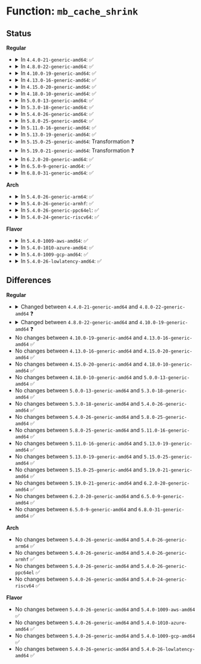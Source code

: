 # Function: <code>mb_cache_shrink</code>

## Status
<b>Regular</b>
<ul>
<li>
<details>
<summary>In <code>4.4.0-21-generic-amd64</code>: ✅</summary>

```c
void mb_cache_shrink(struct block_device * bdev)
```

```json
{
  "name": "mb_cache_shrink",
  "collision_type": "Unique Global",
  "inline_type": "No",
  "funcs": [
    {
      "addr": 18446744071581390448,
      "name": "mb_cache_shrink",
      "external": true,
      "loc": "fs/mbcache.c:396",
      "file": "fs/mbcache.c",
      "inline": "seen, unknown",
      "caller_inline": [],
      "caller_func": [
        "fs/ext4/xattr.c:ext4_xattr_put_super"
      ]
    }
  ],
  "symbols": [
    {
      "addr": 18446744071581390448,
      "name": "mb_cache_shrink",
      "section": ".text",
      "bind": "STB_GLOBAL",
      "size": 489
    }
  ]
}
```
</details>
</li>
<li>
<details>
<summary>In <code>4.8.0-22-generic-amd64</code>: ✅</summary>

```c
long unsigned int mb_cache_shrink(struct mb_cache * cache, unsigned int nr_to_scan)
```

```json
{
  "name": "mb_cache_shrink",
  "collision_type": "Unique Static",
  "inline_type": "No",
  "funcs": [
    {
      "addr": 18446744071581567424,
      "name": "mb_cache_shrink",
      "external": false,
      "loc": "fs/mbcache.c:276",
      "file": "fs/mbcache.c",
      "inline": "seen, unknown",
      "caller_inline": [],
      "caller_func": [
        "fs/mbcache.c:mb_cache_shrink_worker",
        "fs/mbcache.c:mb_cache_scan",
        "fs/mbcache.c:mb_cache_entry_create"
      ]
    }
  ],
  "symbols": [
    {
      "addr": 18446744071581567424,
      "name": "mb_cache_shrink",
      "section": ".text",
      "bind": "STB_LOCAL",
      "size": 341
    }
  ]
}
```
</details>
</li>
<li>
<details>
<summary>In <code>4.10.0-19-generic-amd64</code>: ✅</summary>

```c
long unsigned int mb_cache_shrink(struct mb_cache * cache, long unsigned int nr_to_scan)
```

```json
{
  "name": "mb_cache_shrink",
  "collision_type": "Unique Static",
  "inline_type": "No",
  "funcs": [
    {
      "addr": 18446744071581652032,
      "name": "mb_cache_shrink",
      "external": false,
      "loc": "fs/mbcache.c:276",
      "file": "fs/mbcache.c",
      "inline": "seen, unknown",
      "caller_inline": [],
      "caller_func": [
        "fs/mbcache.c:mb_cache_shrink_worker",
        "fs/mbcache.c:mb_cache_scan",
        "fs/mbcache.c:mb_cache_entry_create"
      ]
    }
  ],
  "symbols": [
    {
      "addr": 18446744071581652032,
      "name": "mb_cache_shrink",
      "section": ".text",
      "bind": "STB_LOCAL",
      "size": 339
    }
  ]
}
```
</details>
</li>
<li>
<details>
<summary>In <code>4.13.0-16-generic-amd64</code>: ✅</summary>

```c
long unsigned int mb_cache_shrink(struct mb_cache * cache, long unsigned int nr_to_scan)
```

```json
{
  "name": "mb_cache_shrink",
  "collision_type": "Unique Static",
  "inline_type": "No",
  "funcs": [
    {
      "addr": 18446744071581706480,
      "name": "mb_cache_shrink",
      "external": false,
      "loc": "fs/mbcache.c:276",
      "file": "fs/mbcache.c",
      "inline": "seen, unknown",
      "caller_inline": [],
      "caller_func": [
        "fs/mbcache.c:mb_cache_shrink_worker",
        "fs/mbcache.c:mb_cache_scan",
        "fs/mbcache.c:mb_cache_entry_create"
      ]
    }
  ],
  "symbols": [
    {
      "addr": 18446744071581706480,
      "name": "mb_cache_shrink",
      "section": ".text",
      "bind": "STB_LOCAL",
      "size": 318
    }
  ]
}
```
</details>
</li>
<li>
<details>
<summary>In <code>4.15.0-20-generic-amd64</code>: ✅</summary>

```c
long unsigned int mb_cache_shrink(struct mb_cache * cache, long unsigned int nr_to_scan)
```

```json
{
  "name": "mb_cache_shrink",
  "collision_type": "Unique Static",
  "inline_type": "No",
  "funcs": [
    {
      "addr": 18446744071581852112,
      "name": "mb_cache_shrink",
      "external": false,
      "loc": "fs/mbcache.c:280",
      "file": "fs/mbcache.c",
      "inline": "seen, unknown",
      "caller_inline": [],
      "caller_func": [
        "fs/mbcache.c:mb_cache_shrink_worker",
        "fs/mbcache.c:mb_cache_scan",
        "fs/mbcache.c:mb_cache_entry_create"
      ]
    }
  ],
  "symbols": [
    {
      "addr": 18446744071581852112,
      "name": "mb_cache_shrink",
      "section": ".text",
      "bind": "STB_LOCAL",
      "size": 318
    }
  ]
}
```
</details>
</li>
<li>
<details>
<summary>In <code>4.18.0-10-generic-amd64</code>: ✅</summary>

```c
long unsigned int mb_cache_shrink(struct mb_cache * cache, long unsigned int nr_to_scan)
```

```json
{
  "name": "mb_cache_shrink",
  "collision_type": "Unique Static",
  "inline_type": "No",
  "funcs": [
    {
      "addr": 18446744071582032912,
      "name": "mb_cache_shrink",
      "external": false,
      "loc": "fs/mbcache.c:279",
      "file": "fs/mbcache.c",
      "inline": "seen, unknown",
      "caller_inline": [],
      "caller_func": [
        "fs/mbcache.c:mb_cache_shrink_worker",
        "fs/mbcache.c:mb_cache_scan",
        "fs/mbcache.c:mb_cache_entry_create"
      ]
    }
  ],
  "symbols": [
    {
      "addr": 18446744071582032912,
      "name": "mb_cache_shrink",
      "section": ".text",
      "bind": "STB_LOCAL",
      "size": 319
    }
  ]
}
```
</details>
</li>
<li>
<details>
<summary>In <code>5.0.0-13-generic-amd64</code>: ✅</summary>

```c
long unsigned int mb_cache_shrink(struct mb_cache * cache, long unsigned int nr_to_scan)
```

```json
{
  "name": "mb_cache_shrink",
  "collision_type": "Unique Static",
  "inline_type": "No",
  "funcs": [
    {
      "addr": 18446744071582120944,
      "name": "mb_cache_shrink",
      "external": false,
      "loc": "fs/mbcache.c:279",
      "file": "fs/mbcache.c",
      "inline": "seen, unknown",
      "caller_inline": [],
      "caller_func": [
        "fs/mbcache.c:mb_cache_shrink_worker",
        "fs/mbcache.c:mb_cache_scan",
        "fs/mbcache.c:mb_cache_entry_create"
      ]
    }
  ],
  "symbols": [
    {
      "addr": 18446744071582120944,
      "name": "mb_cache_shrink",
      "section": ".text",
      "bind": "STB_LOCAL",
      "size": 319
    }
  ]
}
```
</details>
</li>
<li>
<details>
<summary>In <code>5.3.0-18-generic-amd64</code>: ✅</summary>

```c
long unsigned int mb_cache_shrink(struct mb_cache * cache, long unsigned int nr_to_scan)
```

```json
{
  "name": "mb_cache_shrink",
  "collision_type": "Unique Static",
  "inline_type": "No",
  "funcs": [
    {
      "addr": 18446744071582282832,
      "name": "mb_cache_shrink",
      "external": false,
      "loc": "fs/mbcache.c:280",
      "file": "fs/mbcache.c",
      "inline": "seen, unknown",
      "caller_inline": [],
      "caller_func": [
        "fs/mbcache.c:mb_cache_shrink_worker",
        "fs/mbcache.c:mb_cache_scan",
        "fs/mbcache.c:mb_cache_entry_create"
      ]
    }
  ],
  "symbols": [
    {
      "addr": 18446744071582282832,
      "name": "mb_cache_shrink",
      "section": ".text",
      "bind": "STB_LOCAL",
      "size": 353
    }
  ]
}
```
</details>
</li>
<li>
<details>
<summary>In <code>5.4.0-26-generic-amd64</code>: ✅</summary>

```c
long unsigned int mb_cache_shrink(struct mb_cache * cache, long unsigned int nr_to_scan)
```

```json
{
  "name": "mb_cache_shrink",
  "collision_type": "Unique Static",
  "inline_type": "No",
  "funcs": [
    {
      "addr": 18446744071582381504,
      "name": "mb_cache_shrink",
      "external": false,
      "loc": "fs/mbcache.c:280",
      "file": "fs/mbcache.c",
      "inline": "seen, unknown",
      "caller_inline": [],
      "caller_func": [
        "fs/mbcache.c:mb_cache_shrink_worker",
        "fs/mbcache.c:mb_cache_scan",
        "fs/mbcache.c:mb_cache_entry_create"
      ]
    }
  ],
  "symbols": [
    {
      "addr": 18446744071582381504,
      "name": "mb_cache_shrink",
      "section": ".text",
      "bind": "STB_LOCAL",
      "size": 353
    }
  ]
}
```
</details>
</li>
<li>
<details>
<summary>In <code>5.8.0-25-generic-amd64</code>: ✅</summary>

```c
long unsigned int mb_cache_shrink(struct mb_cache * cache, long unsigned int nr_to_scan)
```

```json
{
  "name": "mb_cache_shrink",
  "collision_type": "Unique Static",
  "inline_type": "No",
  "funcs": [
    {
      "addr": 18446744071582667168,
      "name": "mb_cache_shrink",
      "external": false,
      "loc": "fs/mbcache.c:280",
      "file": "fs/mbcache.c",
      "inline": "seen, unknown",
      "caller_inline": [],
      "caller_func": [
        "fs/mbcache.c:mb_cache_shrink_worker",
        "fs/mbcache.c:mb_cache_scan",
        "fs/mbcache.c:mb_cache_entry_create"
      ]
    }
  ],
  "symbols": [
    {
      "addr": 18446744071582667168,
      "name": "mb_cache_shrink",
      "section": ".text",
      "bind": "STB_LOCAL",
      "size": 345
    }
  ]
}
```
</details>
</li>
<li>
<details>
<summary>In <code>5.11.0-16-generic-amd64</code>: ✅</summary>

```c
long unsigned int mb_cache_shrink(struct mb_cache * cache, long unsigned int nr_to_scan)
```

```json
{
  "name": "mb_cache_shrink",
  "collision_type": "Unique Static",
  "inline_type": "No",
  "funcs": [
    {
      "addr": 18446744071582736128,
      "name": "mb_cache_shrink",
      "external": false,
      "loc": "fs/mbcache.c:280",
      "file": "fs/mbcache.c",
      "inline": "seen, unknown",
      "caller_inline": [],
      "caller_func": [
        "fs/mbcache.c:mb_cache_shrink_worker",
        "fs/mbcache.c:mb_cache_scan",
        "fs/mbcache.c:mb_cache_entry_create"
      ]
    }
  ],
  "symbols": [
    {
      "addr": 18446744071582736128,
      "name": "mb_cache_shrink",
      "section": ".text",
      "bind": "STB_LOCAL",
      "size": 345
    }
  ]
}
```
</details>
</li>
<li>
<details>
<summary>In <code>5.13.0-19-generic-amd64</code>: ✅</summary>

```c
long unsigned int mb_cache_shrink(struct mb_cache * cache, long unsigned int nr_to_scan)
```

```json
{
  "name": "mb_cache_shrink",
  "collision_type": "Unique Static",
  "inline_type": "No",
  "funcs": [
    {
      "addr": 18446744071582765136,
      "name": "mb_cache_shrink",
      "external": false,
      "loc": "fs/mbcache.c:280",
      "file": "fs/mbcache.c",
      "inline": "seen, unknown",
      "caller_inline": [],
      "caller_func": [
        "fs/mbcache.c:mb_cache_shrink_worker",
        "fs/mbcache.c:mb_cache_scan",
        "fs/mbcache.c:mb_cache_entry_create"
      ]
    }
  ],
  "symbols": [
    {
      "addr": 18446744071582765136,
      "name": "mb_cache_shrink",
      "section": ".text",
      "bind": "STB_LOCAL",
      "size": 345
    }
  ]
}
```
</details>
</li>
<li>
<details>
<summary>In <code>5.15.0-25-generic-amd64</code>: Transformation ❓</summary>

```c
long unsigned int mb_cache_shrink(struct mb_cache * cache, long unsigned int nr_to_scan)
```

```json
{
  "name": "mb_cache_shrink",
  "collision_type": "Unique Static",
  "inline_type": "No",
  "funcs": [
    {
      "addr": 0,
      "name": "mb_cache_shrink",
      "external": false,
      "loc": "fs/mbcache.c:280",
      "file": "fs/mbcache.c",
      "inline": "seen, unknown",
      "caller_inline": [],
      "caller_func": [
        "fs/mbcache.c:mb_cache_shrink_worker",
        "fs/mbcache.c:mb_cache_scan",
        "fs/mbcache.c:mb_cache_entry_create"
      ]
    }
  ],
  "symbols": [
    {
      "addr": 18446744071583092176,
      "name": "mb_cache_shrink",
      "section": ".text",
      "bind": "STB_LOCAL",
      "size": 397
    },
    {
      "addr": 18446744071592244596,
      "name": "mb_cache_shrink.cold",
      "section": ".text",
      "bind": "STB_LOCAL",
      "size": 41
    }
  ]
}
```
</details>
</li>
<li>
<details>
<summary>In <code>5.19.0-21-generic-amd64</code>: Transformation ❓</summary>

```c
long unsigned int mb_cache_shrink(struct mb_cache * cache, long unsigned int nr_to_scan)
```

```json
{
  "name": "mb_cache_shrink",
  "collision_type": "Unique Static",
  "inline_type": "No",
  "funcs": [
    {
      "addr": 0,
      "name": "mb_cache_shrink",
      "external": false,
      "loc": "fs/mbcache.c:342",
      "file": "fs/mbcache.c",
      "inline": "seen, unknown",
      "caller_inline": [],
      "caller_func": [
        "fs/mbcache.c:mb_cache_shrink_worker",
        "fs/mbcache.c:mb_cache_scan",
        "fs/mbcache.c:mb_cache_entry_create"
      ]
    }
  ],
  "symbols": [
    {
      "addr": 18446744071583571008,
      "name": "mb_cache_shrink",
      "section": ".text",
      "bind": "STB_LOCAL",
      "size": 553
    },
    {
      "addr": 18446744071594023706,
      "name": "mb_cache_shrink.cold",
      "section": ".text",
      "bind": "STB_LOCAL",
      "size": 41
    }
  ]
}
```
</details>
</li>
<li>
<details>
<summary>In <code>6.2.0-20-generic-amd64</code>: ✅</summary>

```c
long unsigned int mb_cache_shrink(struct mb_cache * cache, long unsigned int nr_to_scan)
```

```json
{
  "name": "mb_cache_shrink",
  "collision_type": "Unique Static",
  "inline_type": "No",
  "funcs": [
    {
      "addr": 18446744071584172592,
      "name": "mb_cache_shrink",
      "external": false,
      "loc": "fs/mbcache.c:303",
      "file": "fs/mbcache.c",
      "inline": "seen, unknown",
      "caller_inline": [],
      "caller_func": [
        "fs/mbcache.c:mb_cache_shrink_worker",
        "fs/mbcache.c:mb_cache_scan",
        "fs/mbcache.c:mb_cache_entry_create"
      ]
    }
  ],
  "symbols": [
    {
      "addr": 18446744071584172592,
      "name": "mb_cache_shrink",
      "section": ".text",
      "bind": "STB_LOCAL",
      "size": 276
    }
  ]
}
```
</details>
</li>
<li>
<details>
<summary>In <code>6.5.0-9-generic-amd64</code>: ✅</summary>

```c
long unsigned int mb_cache_shrink(struct mb_cache * cache, long unsigned int nr_to_scan)
```

```json
{
  "name": "mb_cache_shrink",
  "collision_type": "Unique Static",
  "inline_type": "No",
  "funcs": [
    {
      "addr": 18446744071584400448,
      "name": "mb_cache_shrink",
      "external": false,
      "loc": "fs/mbcache.c:303",
      "file": "fs/mbcache.c",
      "inline": "seen, unknown",
      "caller_inline": [],
      "caller_func": [
        "fs/mbcache.c:mb_cache_shrink_worker",
        "fs/mbcache.c:mb_cache_scan",
        "fs/mbcache.c:mb_cache_entry_create"
      ]
    }
  ],
  "symbols": [
    {
      "addr": 18446744071584400448,
      "name": "mb_cache_shrink",
      "section": ".text",
      "bind": "STB_LOCAL",
      "size": 270
    }
  ]
}
```
</details>
</li>
<li>
<details>
<summary>In <code>6.8.0-31-generic-amd64</code>: ✅</summary>

```c
long unsigned int mb_cache_shrink(struct mb_cache * cache, long unsigned int nr_to_scan)
```

```json
{
  "name": "mb_cache_shrink",
  "collision_type": "Unique Static",
  "inline_type": "No",
  "funcs": [
    {
      "addr": 18446744071584621168,
      "name": "mb_cache_shrink",
      "external": false,
      "loc": "fs/mbcache.c:302",
      "file": "fs/mbcache.c",
      "inline": "seen, unknown",
      "caller_inline": [],
      "caller_func": [
        "fs/mbcache.c:mb_cache_shrink_worker",
        "fs/mbcache.c:mb_cache_scan",
        "fs/mbcache.c:mb_cache_entry_create"
      ]
    }
  ],
  "symbols": [
    {
      "addr": 18446744071584621168,
      "name": "mb_cache_shrink",
      "section": ".text",
      "bind": "STB_LOCAL",
      "size": 270
    }
  ]
}
```
</details>
</li>
</ul>
<b>Arch</b>
<ul>
<li>
<details>
<summary>In <code>5.4.0-26-generic-arm64</code>: ✅</summary>

```c
long unsigned int mb_cache_shrink(struct mb_cache * cache, long unsigned int nr_to_scan)
```

```json
{
  "name": "mb_cache_shrink",
  "collision_type": "Unique Static",
  "inline_type": "No",
  "funcs": [
    {
      "addr": 18446603336493978056,
      "name": "mb_cache_shrink",
      "external": false,
      "loc": "fs/mbcache.c:280",
      "file": "fs/mbcache.c",
      "inline": "seen, unknown",
      "caller_inline": [],
      "caller_func": [
        "fs/mbcache.c:mb_cache_shrink_worker",
        "fs/mbcache.c:mb_cache_scan",
        "fs/mbcache.c:mb_cache_entry_create"
      ]
    }
  ],
  "symbols": [
    {
      "addr": 18446603336493978056,
      "name": "mb_cache_shrink",
      "section": ".text",
      "bind": "STB_LOCAL",
      "size": 684
    }
  ]
}
```
</details>
</li>
<li>
<details>
<summary>In <code>5.4.0-26-generic-armhf</code>: ✅</summary>

```c
long unsigned int mb_cache_shrink(struct mb_cache * cache, long unsigned int nr_to_scan)
```

```json
{
  "name": "mb_cache_shrink",
  "collision_type": "Unique Static",
  "inline_type": "No",
  "funcs": [
    {
      "addr": 3227442516,
      "name": "mb_cache_shrink",
      "external": false,
      "loc": "fs/mbcache.c:280",
      "file": "fs/mbcache.c",
      "inline": "seen, unknown",
      "caller_inline": [],
      "caller_func": [
        "fs/mbcache.c:mb_cache_shrink_worker",
        "fs/mbcache.c:mb_cache_scan",
        "fs/mbcache.c:mb_cache_entry_create"
      ]
    }
  ],
  "symbols": [
    {
      "addr": 3227442516,
      "name": "mb_cache_shrink",
      "section": ".text",
      "bind": "STB_LOCAL",
      "size": 612
    }
  ]
}
```
</details>
</li>
<li>
<details>
<summary>In <code>5.4.0-26-generic-ppc64el</code>: ✅</summary>

```c
long unsigned int mb_cache_shrink(struct mb_cache * cache, long unsigned int nr_to_scan)
```

```json
{
  "name": "mb_cache_shrink",
  "collision_type": "Unique Static",
  "inline_type": "No",
  "funcs": [
    {
      "addr": 13835058055287620624,
      "name": "mb_cache_shrink",
      "external": false,
      "loc": "fs/mbcache.c:280",
      "file": "fs/mbcache.c",
      "inline": "seen, unknown",
      "caller_inline": [],
      "caller_func": [
        "fs/mbcache.c:mb_cache_shrink_worker",
        "fs/mbcache.c:mb_cache_scan",
        "fs/mbcache.c:mb_cache_entry_create"
      ]
    }
  ],
  "symbols": [
    {
      "addr": 13835058055287620624,
      "name": "mb_cache_shrink",
      "section": ".text",
      "bind": "STB_LOCAL",
      "size": 696
    }
  ]
}
```
</details>
</li>
<li>
<details>
<summary>In <code>5.4.0-24-generic-riscv64</code>: ✅</summary>

```c
long unsigned int mb_cache_shrink(struct mb_cache * cache, long unsigned int nr_to_scan)
```

```json
{
  "name": "mb_cache_shrink",
  "collision_type": "Unique Static",
  "inline_type": "No",
  "funcs": [
    {
      "addr": 18446743936273499010,
      "name": "mb_cache_shrink",
      "external": false,
      "loc": "fs/mbcache.c:280",
      "file": "fs/mbcache.c",
      "inline": "seen, unknown",
      "caller_inline": [],
      "caller_func": [
        "fs/mbcache.c:mb_cache_shrink_worker",
        "fs/mbcache.c:mb_cache_scan",
        "fs/mbcache.c:mb_cache_entry_create"
      ]
    }
  ],
  "symbols": [
    {
      "addr": 18446743936273499010,
      "name": "mb_cache_shrink",
      "section": ".text",
      "bind": "STB_LOCAL",
      "size": 492
    }
  ]
}
```
</details>
</li>
</ul>
<b>Flavor</b>
<ul>
<li>
<details>
<summary>In <code>5.4.0-1009-aws-amd64</code>: ✅</summary>

```c
long unsigned int mb_cache_shrink(struct mb_cache * cache, long unsigned int nr_to_scan)
```

```json
{
  "name": "mb_cache_shrink",
  "collision_type": "Unique Static",
  "inline_type": "No",
  "funcs": [
    {
      "addr": 18446744071582350240,
      "name": "mb_cache_shrink",
      "external": false,
      "loc": "fs/mbcache.c:280",
      "file": "fs/mbcache.c",
      "inline": "seen, unknown",
      "caller_inline": [],
      "caller_func": [
        "fs/mbcache.c:mb_cache_shrink_worker",
        "fs/mbcache.c:mb_cache_scan",
        "fs/mbcache.c:mb_cache_entry_create"
      ]
    }
  ],
  "symbols": [
    {
      "addr": 18446744071582350240,
      "name": "mb_cache_shrink",
      "section": ".text",
      "bind": "STB_LOCAL",
      "size": 353
    }
  ]
}
```
</details>
</li>
<li>
<details>
<summary>In <code>5.4.0-1010-azure-amd64</code>: ✅</summary>

```c
long unsigned int mb_cache_shrink(struct mb_cache * cache, long unsigned int nr_to_scan)
```

```json
{
  "name": "mb_cache_shrink",
  "collision_type": "Unique Static",
  "inline_type": "No",
  "funcs": [
    {
      "addr": 18446744071582287952,
      "name": "mb_cache_shrink",
      "external": false,
      "loc": "fs/mbcache.c:280",
      "file": "fs/mbcache.c",
      "inline": "seen, unknown",
      "caller_inline": [],
      "caller_func": [
        "fs/mbcache.c:mb_cache_shrink_worker",
        "fs/mbcache.c:mb_cache_scan",
        "fs/mbcache.c:mb_cache_entry_create"
      ]
    }
  ],
  "symbols": [
    {
      "addr": 18446744071582287952,
      "name": "mb_cache_shrink",
      "section": ".text",
      "bind": "STB_LOCAL",
      "size": 353
    }
  ]
}
```
</details>
</li>
<li>
<details>
<summary>In <code>5.4.0-1009-gcp-amd64</code>: ✅</summary>

```c
long unsigned int mb_cache_shrink(struct mb_cache * cache, long unsigned int nr_to_scan)
```

```json
{
  "name": "mb_cache_shrink",
  "collision_type": "Unique Static",
  "inline_type": "No",
  "funcs": [
    {
      "addr": 18446744071582340720,
      "name": "mb_cache_shrink",
      "external": false,
      "loc": "fs/mbcache.c:280",
      "file": "fs/mbcache.c",
      "inline": "seen, unknown",
      "caller_inline": [],
      "caller_func": [
        "fs/mbcache.c:mb_cache_shrink_worker",
        "fs/mbcache.c:mb_cache_scan",
        "fs/mbcache.c:mb_cache_entry_create"
      ]
    }
  ],
  "symbols": [
    {
      "addr": 18446744071582340720,
      "name": "mb_cache_shrink",
      "section": ".text",
      "bind": "STB_LOCAL",
      "size": 353
    }
  ]
}
```
</details>
</li>
<li>
<details>
<summary>In <code>5.4.0-26-lowlatency-amd64</code>: ✅</summary>

```c
long unsigned int mb_cache_shrink(struct mb_cache * cache, long unsigned int nr_to_scan)
```

```json
{
  "name": "mb_cache_shrink",
  "collision_type": "Unique Static",
  "inline_type": "No",
  "funcs": [
    {
      "addr": 18446744071582420048,
      "name": "mb_cache_shrink",
      "external": false,
      "loc": "fs/mbcache.c:280",
      "file": "fs/mbcache.c",
      "inline": "seen, unknown",
      "caller_inline": [],
      "caller_func": [
        "fs/mbcache.c:mb_cache_shrink_worker",
        "fs/mbcache.c:mb_cache_scan",
        "fs/mbcache.c:mb_cache_entry_create"
      ]
    }
  ],
  "symbols": [
    {
      "addr": 18446744071582420048,
      "name": "mb_cache_shrink",
      "section": ".text",
      "bind": "STB_LOCAL",
      "size": 427
    }
  ]
}
```
</details>
</li>
</ul>

## Differences
<b>Regular</b>
<ul>
<li>
<details>
<summary>Changed between <code>4.4.0-21-generic-amd64</code> and <code>4.8.0-22-generic-amd64</code> ❓</summary>
<ul>
<li>
<b>Param added. </b>
<code>struct mb_cache * cache</code>
</li>
<li>
<b>Param added. </b>
<code>unsigned int nr_to_scan</code>
</li>
<li>
<b>Param removed. </b>
<code>struct block_device * bdev</code>
</li>
<li>
<b>Return type changed. </b>
<code>void</code> ➡️ <code>long unsigned int</code>
</li>
</ul>
</details>
</li>
<li>
<details>
<summary>Changed between <code>4.8.0-22-generic-amd64</code> and <code>4.10.0-19-generic-amd64</code> ❓</summary>
<ul>
<li>
<b>Param type changed. </b>
<code>unsigned int nr_to_scan</code> ➡️ <code>long unsigned int nr_to_scan</code>
</li>
</ul>
</details>
</li>
<li>
No changes between <code>4.10.0-19-generic-amd64</code> and <code>4.13.0-16-generic-amd64</code> ✅
</li>
<li>
No changes between <code>4.13.0-16-generic-amd64</code> and <code>4.15.0-20-generic-amd64</code> ✅
</li>
<li>
No changes between <code>4.15.0-20-generic-amd64</code> and <code>4.18.0-10-generic-amd64</code> ✅
</li>
<li>
No changes between <code>4.18.0-10-generic-amd64</code> and <code>5.0.0-13-generic-amd64</code> ✅
</li>
<li>
No changes between <code>5.0.0-13-generic-amd64</code> and <code>5.3.0-18-generic-amd64</code> ✅
</li>
<li>
No changes between <code>5.3.0-18-generic-amd64</code> and <code>5.4.0-26-generic-amd64</code> ✅
</li>
<li>
No changes between <code>5.4.0-26-generic-amd64</code> and <code>5.8.0-25-generic-amd64</code> ✅
</li>
<li>
No changes between <code>5.8.0-25-generic-amd64</code> and <code>5.11.0-16-generic-amd64</code> ✅
</li>
<li>
No changes between <code>5.11.0-16-generic-amd64</code> and <code>5.13.0-19-generic-amd64</code> ✅
</li>
<li>
No changes between <code>5.13.0-19-generic-amd64</code> and <code>5.15.0-25-generic-amd64</code> ✅
</li>
<li>
No changes between <code>5.15.0-25-generic-amd64</code> and <code>5.19.0-21-generic-amd64</code> ✅
</li>
<li>
No changes between <code>5.19.0-21-generic-amd64</code> and <code>6.2.0-20-generic-amd64</code> ✅
</li>
<li>
No changes between <code>6.2.0-20-generic-amd64</code> and <code>6.5.0-9-generic-amd64</code> ✅
</li>
<li>
No changes between <code>6.5.0-9-generic-amd64</code> and <code>6.8.0-31-generic-amd64</code> ✅
</li>
</ul>
<b>Arch</b>
<ul>
<li>
No changes between <code>5.4.0-26-generic-amd64</code> and <code>5.4.0-26-generic-arm64</code> ✅
</li>
<li>
No changes between <code>5.4.0-26-generic-amd64</code> and <code>5.4.0-26-generic-armhf</code> ✅
</li>
<li>
No changes between <code>5.4.0-26-generic-amd64</code> and <code>5.4.0-26-generic-ppc64el</code> ✅
</li>
<li>
No changes between <code>5.4.0-26-generic-amd64</code> and <code>5.4.0-24-generic-riscv64</code> ✅
</li>
</ul>
<b>Flavor</b>
<ul>
<li>
No changes between <code>5.4.0-26-generic-amd64</code> and <code>5.4.0-1009-aws-amd64</code> ✅
</li>
<li>
No changes between <code>5.4.0-26-generic-amd64</code> and <code>5.4.0-1010-azure-amd64</code> ✅
</li>
<li>
No changes between <code>5.4.0-26-generic-amd64</code> and <code>5.4.0-1009-gcp-amd64</code> ✅
</li>
<li>
No changes between <code>5.4.0-26-generic-amd64</code> and <code>5.4.0-26-lowlatency-amd64</code> ✅
</li>
</ul>

